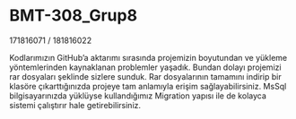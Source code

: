 # BMT-308_Grup8
171816071 / 181816022

Kodlarımızın GitHub’a aktarımı sırasında projemizin boyutundan ve yükleme yöntemlerinden kaynaklanan problemler yaşadık. 
Bundan dolayı projemizi rar dosyaları şeklinde sizlere sunduk.
Rar dosyalarının tamamını indirip bir klasöre çıkarttığınızda projeye tam anlamıyla erişim sağlayabilirsiniz. 
MsSql bilgisayarınızda yüklüyse kullandığımız Migration yapısı ile de kolayca sistemi çalıştırır hale getirebilirsiniz.
